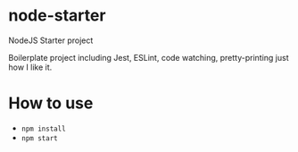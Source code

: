 # node-starter
NodeJS Starter project

Boilerplate project including Jest, ESLint, code watching, pretty-printing just how I like it.

# How to use

 - `npm install`
 - `npm start`
